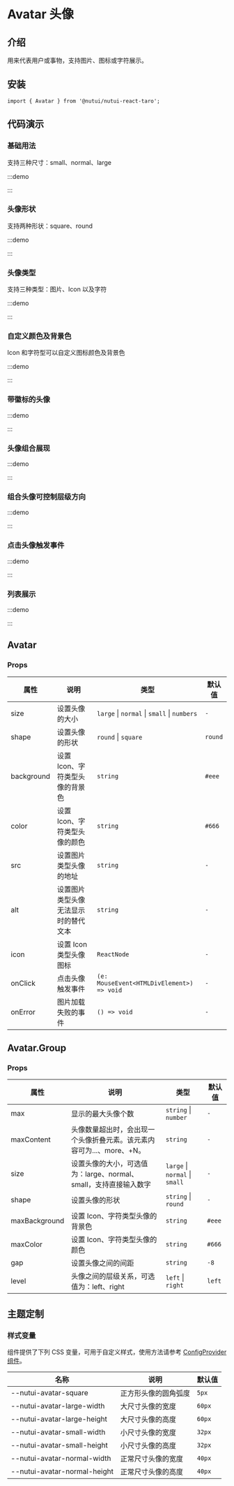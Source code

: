 # Avatar 头像

## 介绍

用来代表用户或事物，支持图片、图标或字符展示。

## 安装

```tsx
import { Avatar } from '@nutui/nutui-react-taro';
```

## 代码演示

### 基础用法

支持三种尺寸：small、normal、large

:::demo

<CodeBlock src='taro/demo1.tsx'></CodeBlock>

:::

### 头像形状

支持两种形状：square、round

:::demo

<CodeBlock src='taro/demo2.tsx'></CodeBlock>

:::

### 头像类型

支持三种类型：图片、Icon 以及字符

:::demo

<CodeBlock src='taro/demo3.tsx'></CodeBlock>

:::

### 自定义颜色及背景色

Icon 和字符型可以自定义图标颜色及背景色

:::demo

<CodeBlock src='taro/demo4.tsx'></CodeBlock>

:::

### 带徽标的头像

:::demo

<CodeBlock src='taro/demo5.tsx'></CodeBlock>

:::

### 头像组合展现

:::demo

<CodeBlock src='taro/demo6.tsx'></CodeBlock>

:::

### 组合头像可控制层级方向

:::demo

<CodeBlock src='taro/demo7.tsx'></CodeBlock>

:::

### 点击头像触发事件

:::demo

<CodeBlock src='taro/demo8.tsx'></CodeBlock>

:::

### 列表展示

:::demo

<CodeBlock src='taro/demo9.tsx'></CodeBlock>

:::

## Avatar

### Props

| 属性 | 说明 | 类型 | 默认值 |
| --- | --- | --- | --- |
| size | 设置头像的大小 | `large` \| `normal` \| `small` \| `numbers` | `-` |
| shape | 设置头像的形状 | `round` \| `square` | `round` |
| background | 设置 Icon、字符类型头像的背景色 | `string` | `#eee` |
| color | 设置 Icon、字符类型头像的颜色 | `string` | `#666` |
| src | 设置图片类型头像的地址 | `string` | `-` |
| alt | 设置图片类型头像无法显示时的替代文本 | `string` | `-` |
| icon | 设置 Icon 类型头像图标 | `ReactNode` | `-` |
| onClick | 点击头像触发事件 | `(e: MouseEvent<HTMLDivElement>) => void` | `-` |
| onError | 图片加载失败的事件 | `() => void` | `-` |

## Avatar.Group

### Props

| 属性 | 说明 | 类型 | 默认值 |
| --- | --- | --- | --- |
| max | 显示的最大头像个数 | `string` \| `number`  | `-` |
| maxContent | 头像数量超出时，会出现一个头像折叠元素。该元素内容可为...、more、+N。 | `string` | `-` |
| size | 设置头像的大小，可选值为：large、normal、small，支持直接输入数字 | `large` \| `normal`  \| `small`  | `-` |
| shape | 设置头像的形状 | `string` \| `round`  | `-` |
| maxBackground | 设置 Icon、字符类型头像的背景色 | `string` | `#eee` |
| maxColor | 设置 Icon、字符类型头像的颜色 | `string` | `#666` |
| gap | 设置头像之间的间距 | `string` | `-8` |
| level | 头像之间的层级关系，可选值为：left、right | `left` \| `right`  | `left` |

## 主题定制

### 样式变量

组件提供了下列 CSS 变量，可用于自定义样式，使用方法请参考 [ConfigProvider 组件](#/zh-CN/component/configprovider)。

| 名称 | 说明 | 默认值 |
| --- | --- | --- |
| \--nutui-avatar-square | 正方形头像的圆角弧度 | `5px` |
| \--nutui-avatar-large-width | 大尺寸头像的宽度 | `60px` |
| \--nutui-avatar-large-height | 大尺寸头像的高度 | `60px` |
| \--nutui-avatar-small-width | 小尺寸头像的宽度 | `32px` |
| \--nutui-avatar-small-height | 小尺寸头像的高度 | `32px` |
| \--nutui-avatar-normal-width | 正常尺寸头像的宽度 | `40px` |
| \--nutui-avatar-normal-height | 正常尺寸头像的高度 | `40px` |